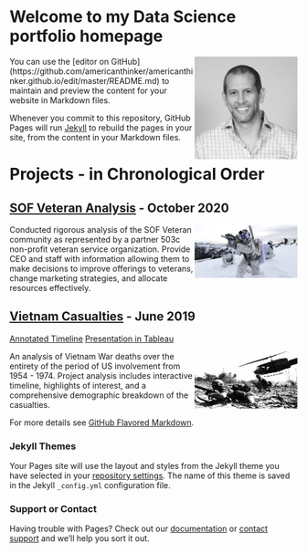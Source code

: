 # Welcome to my Data Science portfolio homepage
  

<p align="right">
  <img align="right" src="/images/Profile_pic.jpg" width="180" title="Profile">
</p> 
You can use the [editor on GitHub](https://github.com/americanthinker/americanthinker.github.io/edit/master/README.md) to maintain and preview the content for your website in Markdown files.

Whenever you commit to this repository, GitHub Pages will run [Jekyll](https://jekyllrb.com/) to rebuild the pages in your site, from the content in your Markdown files.

# Projects - in Chronological Order

## [SOF Veteran Analysis](https://github.com/americanthinker/SOF_Veteran_Analysis) - October 2020
<p align="right">
  <img align="right" src="/images/NavySEALs.png" width="180" title="Profile">
</p> 
Conducted rigorous analysis of the SOF Veteran community as represented by a partner 503c non-profit veteran service organization. Provide CEO and staff with information allowing them to make decisions to improve offerings to veterans, change marketing strategies, and allocate resources effectively. 

## [Vietnam Casualties](https://people.ischool.berkeley.edu/~chris.sanchez/viet.html) - June 2019
[Annotated Timeline](https://people.ischool.berkeley.edu/~chris.sanchez/viet.html)
[Presentation in Tableau](https://americanthinker.github.io/vietnam_war_project.github.io/#/start-slide)
<p align="right">
  <img align="right" src="/images/ia_drang.png" height="100" width="180" title="Profile">
</p> 

An analysis of Vietnam War deaths over the entirety of the period of US involvement from 1954 - 1974.  Project analysis includes interactive timeline, highlights of interest, and a comprehensive demographic breakdown of the casualties. 
  
   

For more details see [GitHub Flavored Markdown](https://guides.github.com/features/mastering-markdown/).

### Jekyll Themes

Your Pages site will use the layout and styles from the Jekyll theme you have selected in your [repository settings](https://github.com/americanthinker/americanthinker.github.io/settings). The name of this theme is saved in the Jekyll `_config.yml` configuration file.

### Support or Contact

Having trouble with Pages? Check out our [documentation](https://docs.github.com/categories/github-pages-basics/) or [contact support](https://github.com/contact) and we’ll help you sort it out.
